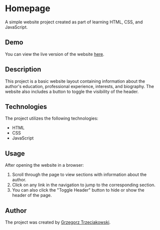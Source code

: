 # Homepage

A simple website project created as part of learning HTML, CSS, and JavaScript.

## Demo

You can view the live version of the website [here](https://grzegorztrzeciakowski.github.io/homepage/).

## Description

This project is a basic website layout containing information about the author's education, professional experience, interests, and biography. The website also includes a button to toggle the visibility of the header.



## Technologies

The project utilizes the following technologies:

- HTML
- CSS
- JavaScript

## Usage

After opening the website in a browser:

1. Scroll through the page to view sections with information about the author.
2. Click on any link in the navigation to jump to the corresponding section.
3. You can also click the "Toggle Header" button to hide or show the header of the page.

## Author

The project was created by [Grzegorz Trzeciakowski](https://github.com/GrzegorzTrzeciakowski).
